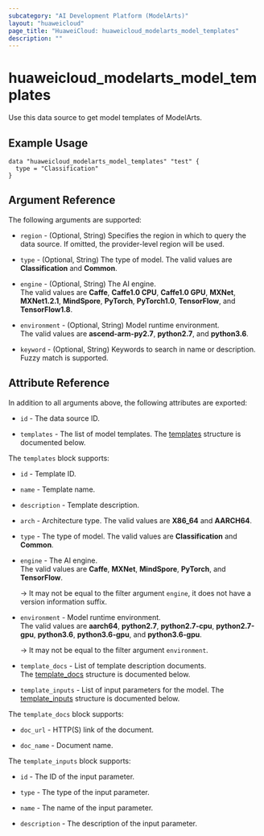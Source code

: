 ```yaml
---
subcategory: "AI Development Platform (ModelArts)"
layout: "huaweicloud"
page_title: "HuaweiCloud: huaweicloud_modelarts_model_templates"
description: ""
---
```


# huaweicloud_modelarts_model_templates

Use this data source to get model templates of ModelArts.

## Example Usage

```hcl
data "huaweicloud_modelarts_model_templates" "test" {
  type = "Classification"
}
```

## Argument Reference

The following arguments are supported:

* `region` - (Optional, String) Specifies the region in which to query the data source.
  If omitted, the provider-level region will be used.

* `type` - (Optional, String) The type of model. The valid values are **Classification** and **Common**.  

* `engine` - (Optional, String) The AI engine.  
  The valid values are **Caffe**, **Caffe1.0 CPU**, **Caffe1.0 GPU**, **MXNet**, **MXNet1.2.1**,
   **MindSpore**, **PyTorch**, **PyTorch1.0**, **TensorFlow**, and **TensorFlow1.8**.

* `environment` - (Optional, String) Model runtime environment.  
  The valid values are **ascend-arm-py2.7**, **python2.7**, and **python3.6**.

* `keyword` - (Optional, String) Keywords to search in name or description. Fuzzy match is supported.

## Attribute Reference

In addition to all arguments above, the following attributes are exported:

* `id` - The data source ID.

* `templates` - The list of model templates.
  The [templates](#ModelTemplate_templates) structure is documented below.

<a name="ModelTemplate_templates"></a>
The `templates` block supports:

* `id` - Template ID.

* `name` - Template name.

* `description` - Template description.  

* `arch` - Architecture type. The valid values are **X86_64** and **AARCH64**.

* `type` - The type of model. The valid values are **Classification** and **Common**.  

* `engine` - The AI engine.  
  The valid values are **Caffe**, **MXNet**, **MindSpore**, **PyTorch**, and **TensorFlow**.

  -> It may not be equal to the filter argument `engine`, it does not have a version information suffix.

* `environment` - Model runtime environment.  
  The valid values are **aarch64**, **python2.7**, **python2.7-cpu**, **python2.7-gpu**, **python3.6**,
   **python3.6-gpu**, and **python3.6-gpu**.

  -> It may not be equal to the filter argument `environment`.

* `template_docs` - List of template description documents.  
  The [template_docs](#ModelTemplate_TemplatestemplateDocs) structure is documented below.

* `template_inputs` - List of input parameters for the model.
  The [template_inputs](#ModelTemplate_TemplatestemplateInputs) structure is documented below.

<a name="ModelTemplate_TemplatestemplateDocs"></a>
The `template_docs` block supports:

* `doc_url` - HTTP(S) link of the document.

* `doc_name` - Document name.  

<a name="ModelTemplate_TemplatestemplateInputs"></a>
The `template_inputs` block supports:

* `id` - The ID of the input parameter.  

* `type` - The type of the input parameter.  

* `name` - The name of the input parameter.  

* `description` - The description of the input parameter.
